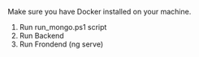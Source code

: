 Make sure you have Docker installed on your machine.

1. Run run_mongo.ps1 script
2. Run Backend
3. Run Frondend (ng serve)

